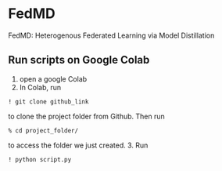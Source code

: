 # FedMD
FedMD: Heterogenous Federated Learning via Model Distillation

## Run scripts on Google Colab
1. open a google Colab
2. In Colab, run 
```
! git clone github_link
```
to clone the project folder from Github. Then run 
```
% cd project_folder/
```
to access the folder we just created. 
3. Run 
```
! python script.py
```